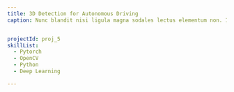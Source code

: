 ```yaml
---
title: 3D Detection for Autonomous Driving
caption: Nunc blandit nisi ligula magna sodales lectus elementum non. Integer id venenatis velit.


projectId: proj_5
skillList:
  - Pytorch
  - OpenCV
  - Python
  - Deep Learning

---
```

